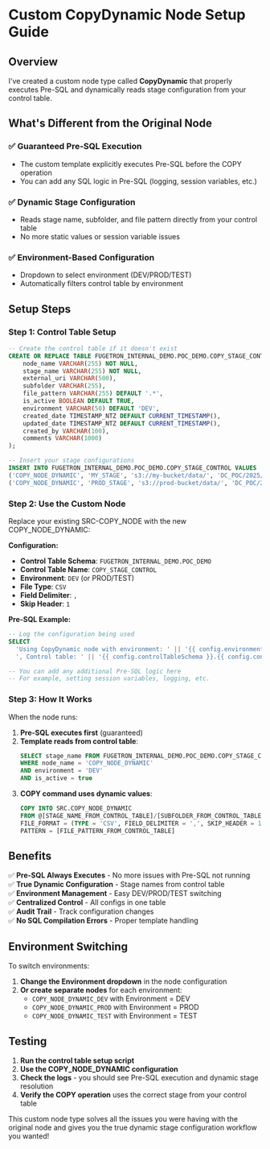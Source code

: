 # Custom CopyDynamic Node Setup Guide

## Overview
I've created a custom node type called **CopyDynamic** that properly executes Pre-SQL and dynamically reads stage configuration from your control table.

## What's Different from the Original Node

### ✅ **Guaranteed Pre-SQL Execution**
- The custom template explicitly executes Pre-SQL before the COPY operation
- You can add any SQL logic in Pre-SQL (logging, session variables, etc.)

### ✅ **Dynamic Stage Configuration**
- Reads stage name, subfolder, and file pattern directly from your control table
- No more static values or session variable issues

### ✅ **Environment-Based Configuration**
- Dropdown to select environment (DEV/PROD/TEST)
- Automatically filters control table by environment

## Setup Steps

### Step 1: Control Table Setup
```sql
-- Create the control table if it doesn't exist
CREATE OR REPLACE TABLE FUGETRON_INTERNAL_DEMO.POC_DEMO.COPY_STAGE_CONTROL (
    node_name VARCHAR(255) NOT NULL,
    stage_name VARCHAR(255) NOT NULL,
    external_uri VARCHAR(500),
    subfolder VARCHAR(255),
    file_pattern VARCHAR(255) DEFAULT '.*',
    is_active BOOLEAN DEFAULT TRUE,
    environment VARCHAR(50) DEFAULT 'DEV',
    created_date TIMESTAMP_NTZ DEFAULT CURRENT_TIMESTAMP(),
    updated_date TIMESTAMP_NTZ DEFAULT CURRENT_TIMESTAMP(),
    created_by VARCHAR(100),
    comments VARCHAR(1000)
);

-- Insert your stage configurations
INSERT INTO FUGETRON_INTERNAL_DEMO.POC_DEMO.COPY_STAGE_CONTROL VALUES 
('COPY_NODE_DYNAMIC', 'MY_STAGE', 's3://my-bucket/data/', 'DC_POC/2025/08/06', '.*\.csv$', TRUE, 'DEV', 'ADMIN', 'Development config'),
('COPY_NODE_DYNAMIC', 'PROD_STAGE', 's3://prod-bucket/data/', 'DC_POC/2025/08/06', '.*\.csv$', TRUE, 'PROD', 'ADMIN', 'Production config');
```

### Step 2: Use the Custom Node
Replace your existing SRC-COPY_NODE with the new COPY_NODE_DYNAMIC:

**Configuration:**
- **Control Table Schema**: `FUGETRON_INTERNAL_DEMO.POC_DEMO`
- **Control Table Name**: `COPY_STAGE_CONTROL`
- **Environment**: `DEV` (or PROD/TEST)
- **File Type**: `CSV`
- **Field Delimiter**: `,`
- **Skip Header**: `1`

**Pre-SQL Example:**
```sql
-- Log the configuration being used
SELECT 
  'Using CopyDynamic node with environment: ' || '{{ config.environment }}' ||
  ', Control table: ' || '{{ config.controlTableSchema }}.{{ config.controlTableName }}' AS config_info;

-- You can add any additional Pre-SQL logic here
-- For example, setting session variables, logging, etc.
```

### Step 3: How It Works

When the node runs:

1. **Pre-SQL executes first** (guaranteed)
2. **Template reads from control table**:
   ```sql
   SELECT stage_name FROM FUGETRON_INTERNAL_DEMO.POC_DEMO.COPY_STAGE_CONTROL 
   WHERE node_name = 'COPY_NODE_DYNAMIC' 
   AND environment = 'DEV' 
   AND is_active = true
   ```
3. **COPY command uses dynamic values**:
   ```sql
   COPY INTO SRC.COPY_NODE_DYNAMIC
   FROM @[STAGE_NAME_FROM_CONTROL_TABLE]/[SUBFOLDER_FROM_CONTROL_TABLE]
   FILE_FORMAT = (TYPE = 'CSV', FIELD_DELIMITER = ',', SKIP_HEADER = 1)
   PATTERN = [FILE_PATTERN_FROM_CONTROL_TABLE]
   ```

## Benefits

✅ **Pre-SQL Always Executes** - No more issues with Pre-SQL not running  
✅ **True Dynamic Configuration** - Stage names from control table  
✅ **Environment Management** - Easy DEV/PROD/TEST switching  
✅ **Centralized Control** - All configs in one table  
✅ **Audit Trail** - Track configuration changes  
✅ **No SQL Compilation Errors** - Proper template handling  

## Environment Switching

To switch environments:
1. **Change the Environment dropdown** in the node configuration
2. **Or create separate nodes** for each environment:
   - `COPY_NODE_DYNAMIC_DEV` with Environment = DEV
   - `COPY_NODE_DYNAMIC_PROD` with Environment = PROD
   - `COPY_NODE_DYNAMIC_TEST` with Environment = TEST

## Testing

1. **Run the control table setup script**
2. **Use the COPY_NODE_DYNAMIC configuration**
3. **Check the logs** - you should see Pre-SQL execution and dynamic stage resolution
4. **Verify the COPY operation** uses the correct stage from your control table

This custom node type solves all the issues you were having with the original node and gives you the true dynamic stage configuration workflow you wanted!
